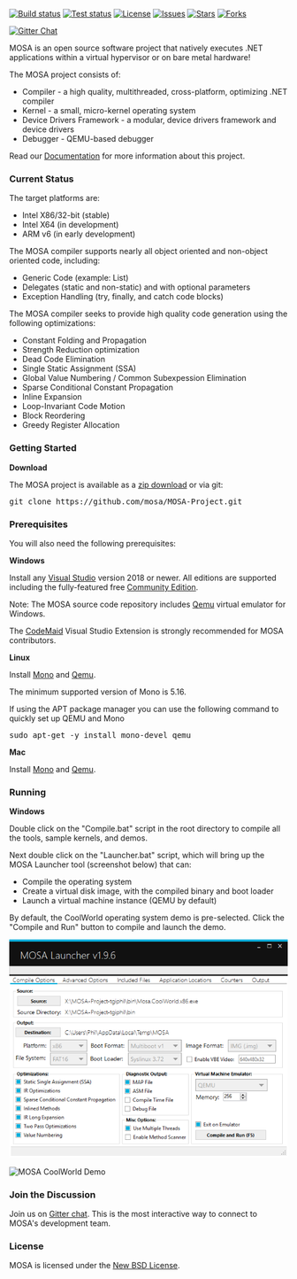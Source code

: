 [![Build status][build-status-image]][build-status]  [![Test status][test-status-image]][test-status]  [![License][github-license]][github-license-link]  [![Issues][github-issues]][github-issues-link]  [![Stars][github-stars]][github-stars-link]  [![Forks][github-forks]][github-forks-link]  

[![Gitter Chat][gitter-image]][gitter-chat]

[build-status-image]: https://github.com/mosa/MOSA-Project/workflows/Builds/badge.svg
[build-status]: https://github.com/mosa/MOSA-Project/actions
[test-status-image]: https://github.com/mosa/MOSA-Project/workflows/Unit%20Tests/badge.svg
[test-status]: https://github.com/mosa/MOSA-Project/actions
[pull-requests-image]: http://www.issuestats.com/github/mosa/mosa-project/badge/pr
[pull-requests]: http://www.issuestats.com/github/mosa/mosa-project
[issues-closed-image]: http://www.issuestats.com/github/mosa/mosa-project/badge/issue
[issues-closed]: http://www.issuestats.com/github/mosa/mosa-project
[bounty-image]: https://api.bountysource.com/badge/team?team_id=55027&style=bounties_received
[bounty-issues]: https://www.bountysource.com/teams/mosa/issues?utm_source=MOSA%20Project&utm_medium=shield&utm_campaign=bounties_received
[gitter-image]: https://img.shields.io/badge/gitter-join%20chat%20-blue.svg
[gitter2-image]: https://badges.gitter.im/Join%20Chat.svg
[gitter-chat]: https://gitter.im/mosa/MOSA-Project
[github-issues]: https://img.shields.io/github/issues/mosa/MOSA-Project.svg
[github-forks]: https://img.shields.io/github/forks/mosa/MOSA-Project.svg
[github-stars]: https://img.shields.io/github/stars/mosa/MOSA-Project.svg
[github-license]: https://img.shields.io/badge/license-New%20BSD-blue.svg
[github-link]: https://github.com/mosa/MOSA-Project
[github-stars-link]: https://github.com/mosa/MOSA-Project/stargazers
[github-forks-link]: https://github.com/mosa/MOSA-Project/network
[github-issues-link]: https://github.com/mosa/MOSA-Project/issues
[github-license-link]: https://raw.githubusercontent.com/mosa/MOSA-Project/master/LICENSE.txt

MOSA is an open source software project that natively executes .NET applications within a virtual hypervisor or on bare metal hardware!

The MOSA project consists of:

* Compiler - a high quality, multithreaded, cross-platform, optimizing .NET compiler
* Kernel - a small, micro-kernel operating system
* Device Drivers Framework - a modular, device drivers framework and device drivers
* Debugger - QEMU-based debugger

Read our [Documentation](http://docs.mosa-project.org/en/latest/index.html) for more information about this project.

### Current Status

The target platforms are:

* Intel X86/32-bit (stable)
* Intel X64 (in development)
* ARM v6 (in early development)

The MOSA compiler supports nearly all object oriented and non-object oriented code, including:

* Generic Code (example: List<T>)
* Delegates (static and non-static) and with optional parameters
* Exception Handling (try, finally, and catch code blocks)

The MOSA compiler seeks to provide high quality code generation using the following optimizations:

* Constant Folding and Propagation 
* Strength Reduction optimization
* Dead Code Elimination
* Single Static Assignment (SSA)
* Global Value Numbering / Common Subexpession Elimination
* Sparse Conditional Constant Propagation
* Inline Expansion
* Loop-Invariant Code Motion
* Block Reordering
* Greedy Register Allocation

### Getting Started

**Download**

The MOSA project is available as a [zip download](https://github.com/mosa/MOSA-Project/archive/master.zip) or via git:

<pre>
git clone https://github.com/mosa/MOSA-Project.git
</pre>

### Prerequisites

You will also need the following prerequisites:

**Windows**

Install any [Visual Studio](http://www.visualstudio.com) version 2018 or newer. All editions are supported including the fully-featured free [Community Edition](https://www.visualstudio.com/products/visual-studio-community-vs).

Note: The MOSA source code repository includes [Qemu](http://wiki.qemu.org/Main_Page) virtual emulator for Windows.

The [CodeMaid](http://www.codemaid.net/) Visual Studio Extension is strongly recommended for MOSA contributors.

**Linux**

Install [Mono](http://www.mono-project.com) and [Qemu](http://wiki.qemu.org/Main_Page).

The minimum supported version of Mono is 5.16.

If using the APT package manager you can use the following command to quickly set up QEMU and Mono
<pre>
sudo apt-get -y install mono-devel qemu
</pre>

**Mac**

Install [Mono](http://www.mono-project.com) and [Qemu](http://wiki.qemu.org/Main_Page).

### Running

**Windows**

Double click on the "Compile.bat" script in the root directory to compile all the tools, sample kernels, and demos.

Next double click on the "Launcher.bat" script, which will bring up the MOSA Launcher tool (screenshot below) that can:

* Compile the operating system
* Create a virtual disk image, with the compiled binary and boot loader
* Launch a virtual machine instance (QEMU by default)

By default, the CoolWorld operating system demo is pre-selected. Click the "Compile and Run" button to compile and launch the demo.

![MOSA Launcher](Documentation/Screenshots/MOSA%20Launcher.png)

![MOSA CoolWorld Demo](Documentation/Screenshots/MOSA%20QEMU%20CoolWorld.png)

### Join the Discussion

Join us on [Gitter chat][gitter-chat]. This is the most interactive way to connect to MOSA's development team.

### License

MOSA is licensed under the [New BSD License](http://en.wikipedia.org/wiki/New_BSD).

